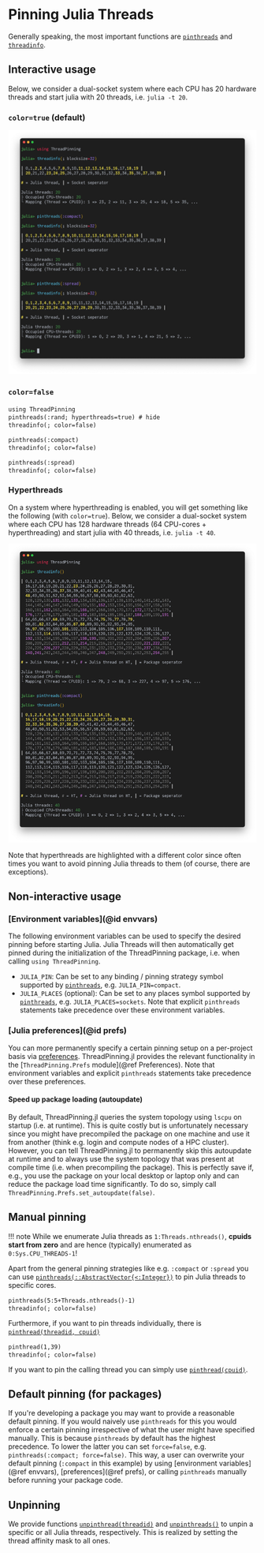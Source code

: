 # Pinning Julia Threads

Generally speaking, the most important functions are [`pinthreads`](@ref) and [`threadinfo`](@ref).

## Interactive usage

Below, we consider a dual-socket system where each CPU has 20 hardware threads and start julia with 20 threads, i.e. `julia -t 20`.

### `color=true` (default)

![threadinfo_noht.png](threadinfo_noht.png)

### `color=false`

```@repl ex_pinning
using ThreadPinning
pinthreads(:rand; hyperthreads=true) # hide
threadinfo(; color=false)
```

```@repl ex_pinning
pinthreads(:compact)
threadinfo(; color=false)
```

```@repl ex_pinning
pinthreads(:spread)
threadinfo(; color=false)
```

### Hyperthreads

On a system where hyperthreading is enabled, you will get something like the following (with `color=true`). Below, we consider a dual-socket system where each CPU has 128 hardware threads (64 CPU-cores + hyperthreading) and start julia with 40 threads, i.e. `julia -t 40`.

![threadinfo.png](threadinfo.png)

Note that hyperthreads are highlighted with a different color since often times you want to avoid pinning Julia threads to them (of course, there are exceptions).

## Non-interactive usage

### [Environment variables](@id envvars)

The following environment variables can be used to specify the desired pinning before starting Julia. Julia Threads will then automatically get pinned during the initialization of the ThreadPinning package, i.e. when calling `using ThreadPinning`.
* `JULIA_PIN`: Can be set to any binding / pinning strategy symbol supported by [`pinthreads`](@ref), e.g. `JULIA_PIN=compact`.
* `JULIA_PLACES` (optional): Can be set to any places symbol supported by [`pinthreads`](@ref), e.g. `JULIA_PLACES=sockets`. Note that explicit `pinthreads` statements take precedence over these environment variables.

### [Julia preferences](@id prefs)

You can more permanently specify a certain pinning setup on a per-project basis via [preferences](https://github.com/JuliaPackaging/Preferences.jl). ThreadPinning.jl provides the relevant functionality in the [`ThreadPinning.Prefs` module](@ref Preferences). Note that environment variables and explicit `pinthreads` statements take precedence over these preferences.

#### Speed up package loading (autoupdate)

By default, ThreadPinning.jl queries the system topology using `lscpu` on startup (i.e. at runtime). This is quite costly but is unfortunately necessary since you might have precompiled the package on one machine and use it from another (think e.g. login and compute nodes of a HPC cluster). However, you can tell ThreadPinning.jl to permanently skip this autoupdate at runtime and to always use the system topology that was present at compile time (i.e. when precompiling the package). This is perfectly save if, e.g., you use the package on your local desktop or laptop only and can reduce the package load time significantly. To do so, simply call `ThreadPinning.Prefs.set_autoupdate(false)`.

## Manual pinning

!!! note
    While we enumerate Julia threads as `1:Threads.nthreads()`, **cpuids start from zero** and are hence (typically) enumerated as `0:Sys.CPU_THREADS-1`!

Apart from the general pinning strategies like e.g. `:compact` or `:spread` you can use [`pinthreads(::AbstractVector{<:Integer})`](@ref) to pin Julia threads to specific cores.

```@repl ex_pinning
pinthreads(5:5+Threads.nthreads()-1)
threadinfo(; color=false)
```

Furthermore, if you want to pin threads individually, there is [`pinthread(threadid, cpuid)`](@ref)
```@repl ex_pinning
pinthread(1,39)
threadinfo(; color=false)
```

If you want to pin the calling thread you can simply use [`pinthread(cpuid)`](@ref).

## Default pinning (for packages)

If you're developing a package you may want to provide a reasonable default pinning. If you would naively use `pinthreads` for this you would enforce a certain pinning irrespective of what the user might have specified manually. This is because `pinthreads` by default has the highest precedence. To lower the latter you can set `force=false`, e.g. `pinthreads(:compact; force=false)`. This way, a user can overwrite your default pinning (`:compact` in this example) by using [environment variables](@ref envvars), [preferences](@ref prefs), or calling `pinthreads` manually before running your package code.

## Unpinning

We provide functions [`unpinthread(threadid)`](@ref) and [`unpinthreads()`](@ref) to unpin a specific or all Julia threads, respectively. This is realized by setting the thread affinity mask to all ones.